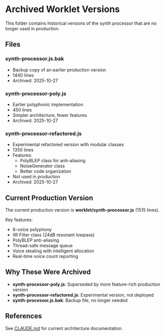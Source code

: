 # Archived Worklet Versions

This folder contains historical versions of the synth processor that are no longer used in production.

## Files

### synth-processor.js.bak
- Backup copy of an earlier production version
- 1440 lines
- Archived: 2025-10-27

### synth-processor-poly.js
- Earlier polyphonic implementation
- 450 lines
- Simpler architecture, fewer features
- Archived: 2025-10-27

### synth-processor-refactored.js
- Experimental refactored version with modular classes
- 1350 lines
- Features:
  - PolyBLEP class for anti-aliasing
  - NoiseGenerator class
  - Better code organization
- Not used in production
- Archived: 2025-10-27

## Current Production Version

The current production version is **worklet/synth-processor.js** (1515 lines).

Key features:
- 8-voice polyphony
- IIR Filter class (24dB resonant lowpass)
- PolyBLEP anti-aliasing
- Thread-safe message queue
- Voice stealing with intelligent allocation
- Real-time voice count reporting

## Why These Were Archived

- **synth-processor-poly.js**: Superseded by more feature-rich production version
- **synth-processor-refactored.js**: Experimental version, not deployed
- **synth-processor.js.bak**: Backup file, no longer needed

## References

See [CLAUDE.md](../../CLAUDE.md) for current architecture documentation.
